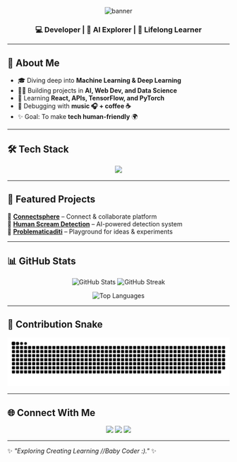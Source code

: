 <!-- Profile README for aditi-jr -->

<p align="center">
  <img src="https://capsule-render.vercel.app/api?type=waving&color=F772A1&height=200&section=header&text=Hey%20There%20👋%20I'm%20Aditi!&fontSize=40&fontColor=ffffff&fontAlignY=40" alt="banner"/>
</p>

<h3 align="center">💻 Developer | 🤖 AI Explorer | 🌸 Lifelong Learner</h3>

---

## 🚀 About Me  

- 🎓 Diving deep into **Machine Learning & Deep Learning**  
- 🧑‍💻 Building projects in **AI, Web Dev, and Data Science**  
- 🌱 Learning **React, APIs, TensorFlow, and PyTorch**  
- 🎨 Debugging with **music 🎧 + coffee ☕**  
- ✨ Goal: To make **tech human-friendly** 🌍  

---

## 🛠️ Tech Stack  

<p align="center">
  <img src="https://skillicons.dev/icons?i=python,cpp,java,javascript,react,nodejs,tensorflow,pytorch,docker,git,github,vscode&theme=light" />
</p>

---

## 📂 Featured Projects  

🔹 [**Connectsphere**](https://github.com/aditi-jr/connectsphere) – Connect & collaborate platform  
🔹 [**Human Scream Detection**](https://github.com/aditi-jr/Human_Scream_Detection_using_ml_and_deep_learning-main) – AI-powered detection system  
🔹 [**Problematicaditi**](https://github.com/aditi-jr/Problematicaditi) – Playground for ideas & experiments  

---

## 📊 GitHub Stats  

<p align="center">
  <img src="https://github-readme-stats.vercel.app/api?username=aditi-jr&show_icons=true&theme=rose_pine" alt="GitHub Stats" height="160"/>
  <img src="https://github-readme-streak-stats.herokuapp.com/?user=aditi-jr&theme=rose_pine" alt="GitHub Streak" height="160"/>
</p>

<p align="center">
  <img src="https://github-readme-stats.vercel.app/api/top-langs/?username=aditi-jr&layout=compact&theme=rose_pine" alt="Top Languages" />
</p>

---

## 🐍 Contribution Snake  

<p align="center">
  <img src="https://raw.githubusercontent.com/Platane/snk/output/github-contribution-grid-snake-dark.svg" alt="snake animation"/>
</p>

---

## 🌐 Connect With Me  

<p align="center">
  <a href="mailto:your-email@example.com"><img src="https://img.icons8.com/?size=512&id=37246&format=png" width="40" /></a>
  <a href="https://www.linkedin.com/in/your-linkedin/"><img src="https://img.icons8.com/?size=512&id=13930&format=png" width="40" /></a>
  <a href="https://twitter.com/your-twitter"><img src="https://img.icons8.com/?size=512&id=437&format=png" width="40" /></a>
</p>

---

✨ *"Exploring Creating Learning //Baby Coder :)."* ✨
